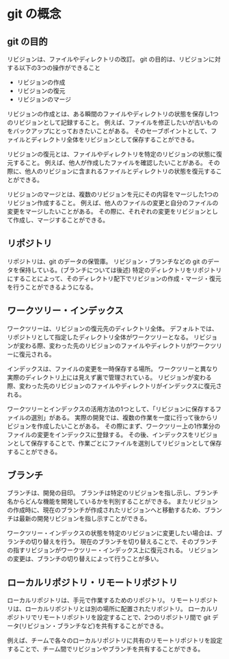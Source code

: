 # git の概念

## git の目的

リビジョンは、ファイルやディレクトリの改訂。
git の目的は、リビジョンに対する以下の3つの操作ができること
- リビジョンの作成
- リビジョンの復元
- リビジョンのマージ

リビジョンの作成とは、ある瞬間のファイルやディレクトリの状態を保存し1つのリビジョンとして記録すること。
例えば、ファイルを修正したいが古いものをバックアップにとっておきたいことがある。
そのセーブポイントとして、ファイルとディレクトリ全体をリビジョンとして保存することができる。

リビジョンの復元とは、ファイルやディレクトリを特定のリビジョンの状態に復元すること。
例えば、他人が作成したファイルを確認したいことがある。
その際に、他人のリビジョンに含まれるファイルとディレクトリの状態を復元することができる。

リビジョンのマージとは、複数のリビジョンを元にその内容をマージした1つのリビジョン作成すること。
例えば、他人のファイルの変更と自分のファイルの変更をマージしたいことがある。
その際に、それぞれの変更をリビジョンとして作成し、マージすることができる。



## リポジトリ

リポジトリは、git のデータの保管庫。
リビジョン・ブランチなどの git のデータを保持している。(ブランチについては後述)
特定のディレクトリをリポジトリにすることによって、そのディレクトリ配下でリビジョンの作成・マージ・復元を行うことができるようになる。


## ワークツリー・インデックス

ワークツリーは、リビジョンの復元先のディレクトリ全体。
デフォルトでは、リポジトリとして指定したディレクトリ全体がワークツリーとなる。
リビジョンが変わる際、変わった先のリビジョンのファイルやディレクトリがワークツリーに復元される。

インデックスは、ファイルの変更を一時保存する場所。
ワークツリーと異なり実際のディレクトリ上には見えず裏で管理されている。
リビジョンが変わる際、変わった先のリビジョンのファイルやディレクトリがインデックスに復元される。

ワークツリーとインデックスの活用方法の1つとして、「リビジョンに保存するファイルの選別」がある。
実際の開発では、複数の作業を一度に行って後からリビジョンを作成したいことがある。
その際にまず、ワークツリー上の1作業分のファイルの変更をインデックスに登録する。
その後、インデックスをリビジョンとして保存することで、作業ごとにファイルを選別してリビジョンとして保存することができる。


## ブランチ

ブランチは、開発の目印。
ブランチは特定のリビジョンを指し示し、ブランチ名からどんな機能を開発しているかを判別することができる。
またリビジョンの作成時に、現在のブランチが作成されたリビジョンへと移動するため、ブランチは最新の開発リビジョンを指し示すことができる。

ワークツリー・インデックスの状態を特定のリビジョンに変更したい場合は、ブランチの切り替えを行う。
現在のブランチを切り替えることで、そのブランチの指すリビジョンがワークツリー・インデックス上に復元される。
リビジョンの変更は、ブランチの切り替えによって行うことが多い。


## ローカルリポジトリ・リモートリポジトリ

ローカルリポジトリは、手元で作業するためのリポジトリ。
リモートリポジトリは、ローカルリポジトリとは別の場所に配置されたリポジトリ。
ローカルリポジトリでリモートリポジトリを設定することで、2つのリポジトリ間で git データ(リビジョン・ブランチなど)を共有することができる。

例えば、チームで各々のローカルリポジトリに共有のリモートリポジトリを設定することで、チーム間でリビジョンやブランチを共有することができる。
